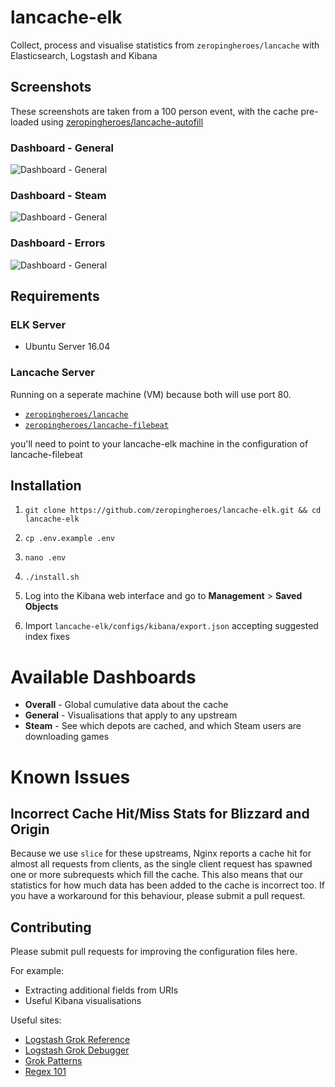 # lancache-elk

Collect, process and visualise statistics from `zeropingheroes/lancache` with Elasticsearch, Logstash and Kibana

## Screenshots

These screenshots are taken from a 100 person event, with the cache pre-loaded using [zeropingheroes/lancache-autofill](https://github.com/zeropingheroes/lancache-autofill)

### Dashboard - General
![Dashboard - General](https://i.imgur.com/65tnTTe.png)

### Dashboard - Steam
![Dashboard - General](https://i.imgur.com/dZT0LOo.png)

### Dashboard - Errors
![Dashboard - General](https://i.imgur.com/JitcGTH.png)

## Requirements

### ELK Server

* Ubuntu Server 16.04

### Lancache Server
Running on a seperate machine (VM) because both will use port 80.
* [`zeropingheroes/lancache`](https://github.com/zeropingheroes/lancache)
* [`zeropingheroes/lancache-filebeat`](https://github.com/zeropingheroes/lancache-filebeat)

you'll need to point to your lancache-elk machine in the configuration of lancache-filebeat

## Installation

1. `git clone https://github.com/zeropingheroes/lancache-elk.git && cd lancache-elk`

2. `cp .env.example .env`

3. `nano .env`

4.  `./install.sh`

5. Log into the Kibana web interface and go to **Management** > **Saved Objects**

6. Import `lancache-elk/configs/kibana/export.json` accepting suggested index fixes

# Available Dashboards

* **Overall** - Global cumulative data about the cache
* **General** - Visualisations that apply to any upstream
* **Steam** - See which depots are cached, and which Steam users are downloading games

# Known Issues

## Incorrect Cache Hit/Miss Stats for Blizzard and Origin

Because we use `slice` for these upstreams, Nginx reports a cache hit for almost all requests from clients, as the single client request has spawned one or more subrequests which fill the cache.
This also means that our statistics for how much data has been added to the cache is incorrect too. If you have a workaround for this behaviour, please submit a pull request. 

## Contributing

Please submit pull requests for improving the configuration files here.

For example:

* Extracting additional fields from URIs
* Useful Kibana visualisations

Useful sites:

* [Logstash Grok Reference](https://www.elastic.co/guide/en/logstash/current/plugins-filters-grok.html)
* [Logstash Grok Debugger](https://grokdebug.herokuapp.com/)
* [Grok Patterns](https://github.com/logstash-plugins/logstash-patterns-core/blob/master/patterns/grok-patterns)
* [Regex 101](https://regex101.com/)
